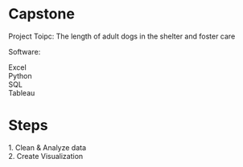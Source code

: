 # Capstone
Project Toipc: The length of adult dogs in the shelter and foster care

Software: 
<p>
 Excel <br>
 Python <br>
 SQL <br>
 Tableau <br>
 </p>
 
 
 <h1>Steps</h1>
 <p>1. Clean & Analyze data <br>
    2. Create Visualization 
</p>
    
